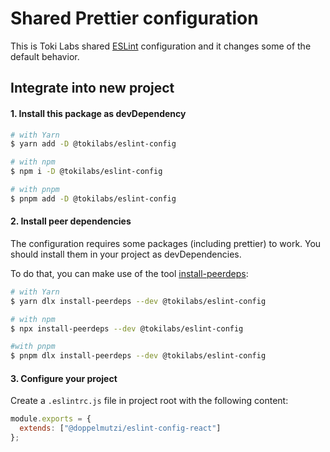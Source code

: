# Shared Prettier configuration

This is Toki Labs shared [ESLint](https://eslint.org/) configuration and it changes some of the default behavior.

## Integrate into new project

#### 1. Install this package as devDependency

```bash
# with Yarn
$ yarn add -D @tokilabs/eslint-config

# with npm
$ npm i -D @tokilabs/eslint-config

# with pnpm
$ pnpm add -D @tokilabs/eslint-config
```

#### 2. Install peer dependencies

The configuration requires some packages (including prettier) to work.
You should install them in your project as devDependencies.

To do that, you can make use of the tool [install-peerdeps](https://github.com/nathanhleung/install-peerdeps):

```bash
# with Yarn
$ yarn dlx install-peerdeps --dev @tokilabs/eslint-config

# with npm
$ npx install-peerdeps --dev @tokilabs/eslint-config

#with pnpm
$ pnpm dlx install-peerdeps --dev @tokilabs/eslint-config
```

#### 3. Configure your project

Create a `.eslintrc.js` file in project root with the following content:

```js
module.exports = {
  extends: ["@doppelmutzi/eslint-config-react"]
};
```
